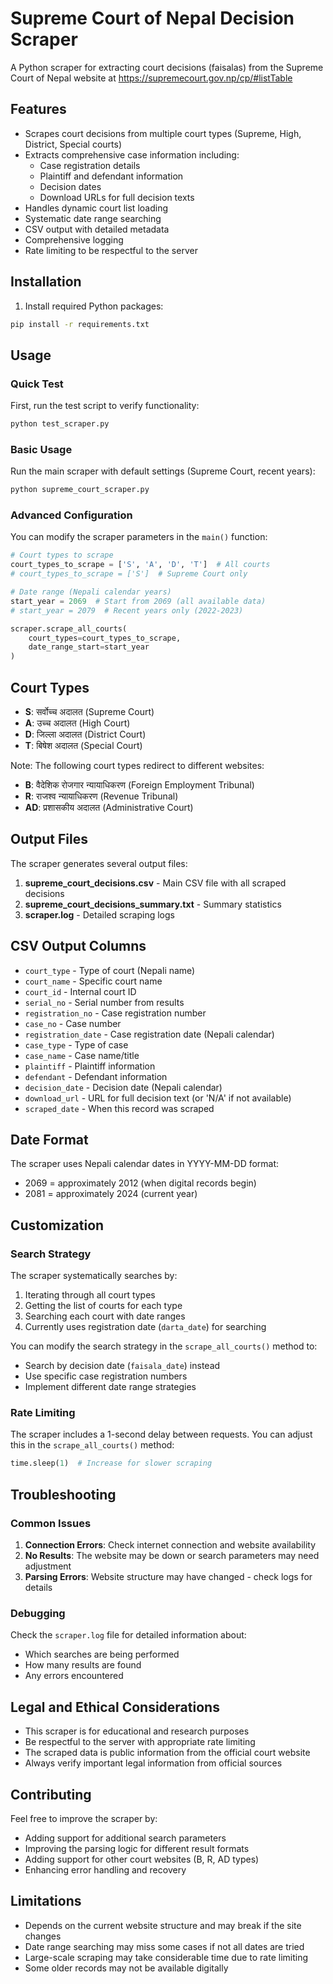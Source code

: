 # Supreme Court of Nepal Decision Scraper

A Python scraper for extracting court decisions (faisalas) from the Supreme Court of Nepal website at https://supremecourt.gov.np/cp/#listTable

## Features

- Scrapes court decisions from multiple court types (Supreme, High, District, Special courts)
- Extracts comprehensive case information including:
  - Case registration details
  - Plaintiff and defendant information  
  - Decision dates
  - Download URLs for full decision texts
- Handles dynamic court list loading
- Systematic date range searching
- CSV output with detailed metadata
- Comprehensive logging
- Rate limiting to be respectful to the server

## Installation

1. Install required Python packages:
```bash
pip install -r requirements.txt
```

## Usage

### Quick Test

First, run the test script to verify functionality:
```bash
python test_scraper.py
```

### Basic Usage

Run the main scraper with default settings (Supreme Court, recent years):
```bash
python supreme_court_scraper.py
```

### Advanced Configuration

You can modify the scraper parameters in the `main()` function:

```python
# Court types to scrape
court_types_to_scrape = ['S', 'A', 'D', 'T']  # All courts
# court_types_to_scrape = ['S']  # Supreme Court only

# Date range (Nepali calendar years)
start_year = 2069  # Start from 2069 (all available data)
# start_year = 2079  # Recent years only (2022-2023)

scraper.scrape_all_courts(
    court_types=court_types_to_scrape,
    date_range_start=start_year
)
```

## Court Types

- **S**: सर्वोच्च अदालत (Supreme Court)
- **A**: उच्च अदालत (High Court)  
- **D**: जिल्ला अदालत (District Court)
- **T**: बिषेश अदालत (Special Court)

Note: The following court types redirect to different websites:
- **B**: वैदेशिक रोजगार न्यायाधिकरण (Foreign Employment Tribunal)
- **R**: राजश्व न्यायाधिकरण (Revenue Tribunal)
- **AD**: प्रशासकीय अदालत (Administrative Court)

## Output Files

The scraper generates several output files:

1. **supreme_court_decisions.csv** - Main CSV file with all scraped decisions
2. **supreme_court_decisions_summary.txt** - Summary statistics
3. **scraper.log** - Detailed scraping logs

## CSV Output Columns

- `court_type` - Type of court (Nepali name)
- `court_name` - Specific court name
- `court_id` - Internal court ID
- `serial_no` - Serial number from results
- `registration_no` - Case registration number
- `case_no` - Case number
- `registration_date` - Case registration date (Nepali calendar)
- `case_type` - Type of case
- `case_name` - Case name/title
- `plaintiff` - Plaintiff information
- `defendant` - Defendant information
- `decision_date` - Decision date (Nepali calendar)
- `download_url` - URL for full decision text (or 'N/A' if not available)
- `scraped_date` - When this record was scraped

## Date Format

The scraper uses Nepali calendar dates in YYYY-MM-DD format:
- 2069 = approximately 2012 (when digital records begin)
- 2081 = approximately 2024 (current year)

## Customization

### Search Strategy

The scraper systematically searches by:
1. Iterating through all court types
2. Getting the list of courts for each type
3. Searching each court with date ranges
4. Currently uses registration date (`darta_date`) for searching

You can modify the search strategy in the `scrape_all_courts()` method to:
- Search by decision date (`faisala_date`) instead
- Use specific case registration numbers
- Implement different date range strategies

### Rate Limiting

The scraper includes a 1-second delay between requests. You can adjust this in the `scrape_all_courts()` method:

```python
time.sleep(1)  # Increase for slower scraping
```

## Troubleshooting

### Common Issues

1. **Connection Errors**: Check internet connection and website availability
2. **No Results**: The website may be down or search parameters may need adjustment
3. **Parsing Errors**: Website structure may have changed - check logs for details

### Debugging

Check the `scraper.log` file for detailed information about:
- Which searches are being performed
- How many results are found
- Any errors encountered

## Legal and Ethical Considerations

- This scraper is for educational and research purposes
- Be respectful to the server with appropriate rate limiting
- The scraped data is public information from the official court website
- Always verify important legal information from official sources

## Contributing

Feel free to improve the scraper by:
- Adding support for additional search parameters
- Improving the parsing logic for different result formats
- Adding support for other court websites (B, R, AD types)
- Enhancing error handling and recovery

## Limitations

- Depends on the current website structure and may break if the site changes
- Date range searching may miss some cases if not all dates are tried
- Large-scale scraping may take considerable time due to rate limiting
- Some older records may not be available digitally 